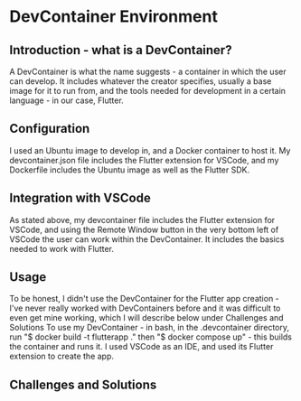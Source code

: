 # DevContainer Environment
## Introduction - what is a DevContainer? 
A DevContainer is what the name suggests - a container in which the user can develop. It includes whatever the creator specifies, usually a base image for it to run from, and the tools needed for development in a certain language - in our case, Flutter.
## Configuration
I used an Ubuntu image to develop in, and a Docker container to host it. My devcontainer.json file includes the Flutter extension for VSCode, and my Dockerfile includes the Ubuntu image as well as the Flutter SDK.
## Integration with VSCode
As stated above, my devcontainer file includes the Flutter extension for VSCode, and using the Remote Window button in the very bottom left of VSCode the user can work within the DevContainer. It includes the basics needed to work with Flutter.
## Usage
To be honest, I didn't use the DevContainer for the Flutter app creation - I've never really worked with DevContainers before and it was difficult to even get mine working, which I will describe below under Challenges and Solutions
To use my DevContainer - in bash, in the .devcontainer directory, run "$ docker build -t flutterapp ." then "$ docker compose up" - this builds the container and runs it.  I used VSCode as an IDE, and used its Flutter extension to create the app.
## Challenges and Solutions

